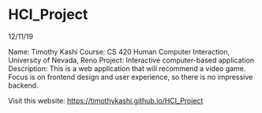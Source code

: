 # HCI_Project

12/11/19

Name: Timothy Kashi
Course: CS 420 Human Computer Interaction, University of Nevada, Reno
Project: Interactive computer-based application
Description: This is a web application that will recommend a video game.
Focus is on frontend design and user experience, so there is no impressive
backend.

Visit this website:
https://timothykashi.github.io/HCI_Project
